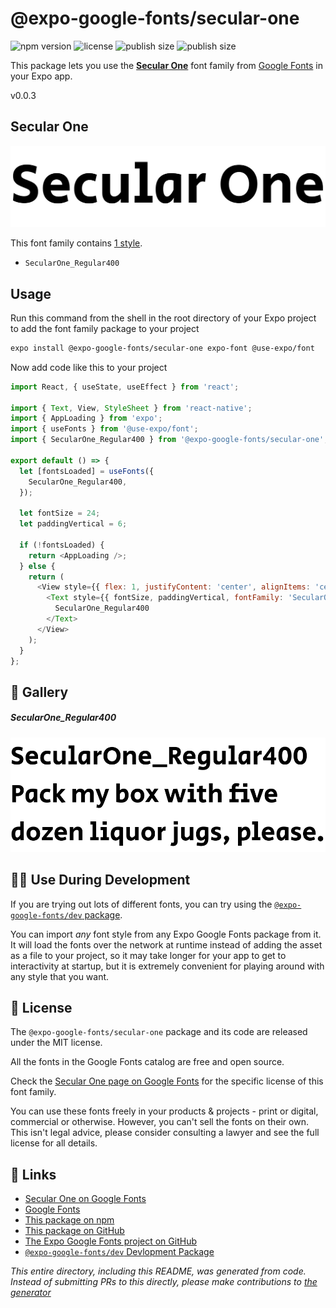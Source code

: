 # @expo-google-fonts/secular-one

![npm version](https://flat.badgen.net/npm/v/@expo-google-fonts/secular-one)
![license](https://flat.badgen.net/github/license/expo/google-fonts)
![publish size](https://flat.badgen.net/packagephobia/install/@expo-google-fonts/secular-one)
![publish size](https://flat.badgen.net/packagephobia/publish/@expo-google-fonts/secular-one)

This package lets you use the [**Secular One**](https://fonts.google.com/specimen/Secular+One) font family from [Google Fonts](https://fonts.google.com/) in your Expo app.

v0.0.3

## Secular One

![Secular One](./font-family.png)

This font family contains [1 style](#-gallery).

- `SecularOne_Regular400`

## Usage

Run this command from the shell in the root directory of your Expo project to add the font family package to your project
```sh
expo install @expo-google-fonts/secular-one expo-font @use-expo/font
```

Now add code like this to your project
```js
import React, { useState, useEffect } from 'react';

import { Text, View, StyleSheet } from 'react-native';
import { AppLoading } from 'expo';
import { useFonts } from '@use-expo/font';
import { SecularOne_Regular400 } from '@expo-google-fonts/secular-one';

export default () => {
  let [fontsLoaded] = useFonts({
    SecularOne_Regular400,
  });

  let fontSize = 24;
  let paddingVertical = 6;

  if (!fontsLoaded) {
    return <AppLoading />;
  } else {
    return (
      <View style={{ flex: 1, justifyContent: 'center', alignItems: 'center' }}>
        <Text style={{ fontSize, paddingVertical, fontFamily: 'SecularOne_Regular400' }}>
          SecularOne_Regular400
        </Text>
      </View>
    );
  }
};

```

## 🔡 Gallery

##### SecularOne_Regular400
![SecularOne_Regular400](./dd6c129ece769b38daf0095b6545ec239fb57e4a2747ec848b6a49958ff0ffff.ttf.png)


## 👩‍💻 Use During Development

If you are trying out lots of different fonts, you can try using the [`@expo-google-fonts/dev` package](https://github.com/expo/google-fonts/tree/master/font-packages/dev#readme).

You can import *any* font style from any Expo Google Fonts package from it. It will load the fonts
over the network at runtime instead of adding the asset as a file to your project, so it may take longer
for your app to get to interactivity at startup, but it is extremely convenient
for playing around with any style that you want.

## 📖 License

The `@expo-google-fonts/secular-one` package and its code are released under the MIT license.

All the fonts in the Google Fonts catalog are free and open source.

Check the [Secular One page on Google Fonts](https://fonts.google.com/specimen/Secular+One) for the specific license of this font family.

You can use these fonts freely in your products & projects - print or digital, commercial or otherwise. However, you can't sell the fonts on their own. This isn't legal advice, please consider consulting a lawyer and see the full license for all details.

## 🔗 Links

- [Secular One on Google Fonts](https://fonts.google.com/specimen/Secular+One)
- [Google Fonts](https://fonts.google.com/)
- [This package on npm](https://www.npmjs.com/package/@expo-google-fonts/secular-one)
- [This package on GitHub](https://github.com/expo/google-fonts/tree/master/font-packages/secular-one)
- [The Expo Google Fonts project on GitHub](https://github.com/expo/google-fonts)
- [`@expo-google-fonts/dev` Devlopment Package](https://github.com/expo/google-fonts/tree/master/font-packages/dev)


*This entire directory, including this README, was generated from code. Instead of submitting PRs to this directly, please make contributions to [the generator](https://github.com/expo/google-fonts/tree/master/packages/generator)*
